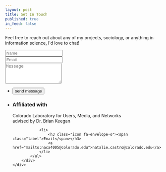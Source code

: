 ```yaml
---
layout: post
title: Get In Touch
published: true
in_feed: false
---
```

<!-- Three -->
<section id="three">
	<p>Feel free to reach out about any of my projects, sociology, or anything in information science, I'd love to chat!</p>
	<div class="row">
		<div class="col-8 col-12-small">
			<form method="post" action="#">
				<div class="row gtr-uniform gtr-50">
					<div class="col-6 col-12-xsmall"><input type="text" name="name" id="name" placeholder="Name" /></div>
					<div class="col-6 col-12-xsmall"><input type="email" name="email" id="email" placeholder="Email" /></div>
					<div class="col-12"><textarea name="message" id="message" placeholder="Message" rows="4"></textarea></div>
				</div>
			</form>
			<ul class="actions">
				<li><input type="submit" value="send message" /></li>
			</ul>
		</div>
		<div class="col-4 col-12-small">
			<ul class="labeled-icons">
				<li>
					<h3 class="icon fa-home"><span class="label">Affiliated with </span></h3>
					Colorado Laboratory for Users, Media, and Networks<br />
					advised by Dr. Brian Keegan
				</li>
			
				<li>
					<h3 class="icon fa-envelope-o"><span class="label">Email</span></h3>
					<a href="mailto:naca4005@colorado.edu">natalie.castro@colorado.edu</a>
				</li>
			</ul>
		</div>
	</div>
</section>
